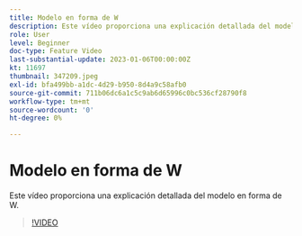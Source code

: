 ```yaml
---
title: Modelo en forma de W
description: Este vídeo proporciona una explicación detallada del modelo en forma de W.
role: User
level: Beginner
doc-type: Feature Video
last-substantial-update: 2023-01-06T00:00:00Z
kt: 11697
thumbnail: 347209.jpeg
exl-id: bfa499bb-a1dc-4d29-b950-8d4a9c58afb0
source-git-commit: 711b06dc6a1c5c9ab6d65996c0bc536cf28790f8
workflow-type: tm+mt
source-wordcount: '0'
ht-degree: 0%

---
```


# Modelo en forma de W

Este vídeo proporciona una explicación detallada del modelo en forma de W.

>[!VIDEO](https://video.tv.adobe.com/v/347209/?quality=12&learn=on)
